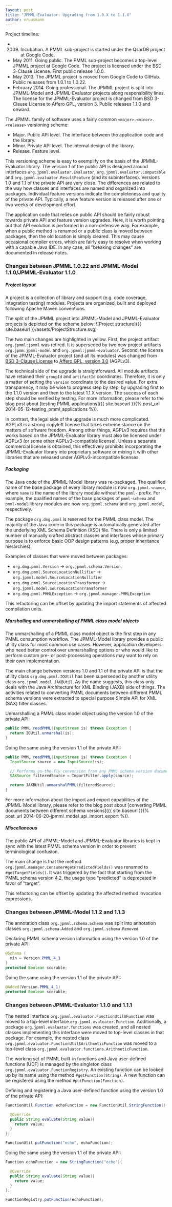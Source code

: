 ```yaml
---
layout: post
title: "JPMML-Evaluator: Upgrading from 1.0.X to 1.1.X"
author: vruusmann
---
```


Project timeline:

* 2009. Incubation. A PMML sub-project is started under the QsarDB project at Google Code.
* May 2011. Going public. The PMML sub-project becomes a top-level JPMML project at Google Code. The project is licensed under the BSD 3-Clause License. First public release 1.0.0.
* May 2013. The JPMML project is moved from Google Code to GitHub. Public releases from 1.0.1 to 1.0.22.
* February 2014. Going professional. The JPMML project is split into JPMML-Model and JPMML-Evaluator projects along responsibility lines. The license for the JPMML-Evaluator project is changed from BSD 3-Clause License to Affero GPL, version 3. Public releases 1.1.0 and onward.

The JPMML family of software uses a fairly common `<major>.<minor>.<release>` versioning scheme:

* Major. Public API level. The interface between the application code and the library.
* Minor. Private API level. The internal design of the library.
* Release. Feature level.

This versioning scheme is easy to exemplify on the basis of the JPMML-Evaluator library. The version 1 of the public API is designed around interfaces `org.jpmml.evaluator.Evaluator`, `org.jpmml.evaluator.Computable` and `org.jpmml.evaluator.ResultFeature` (and its subinterfaces). Versions 1.0 and 1.1 of the private API are very close. The differences are related to the way how classes and interfaces are named and organized into packages. Individual feature versions indicate the completeness and quality of the private API. Typically, a new feature version is released after one or two weeks of development effort.

The application code that relies on public API should be fairly robust towards private API and feature version upgrades. Here, it is worth pointing out that API evolution is performed in a non-defensive way. For example, when a public method is renamed or a public class is moved between packages, then the old location is simply cleared. This may cause occasional compiler errors, which are fairly easy to resolve when working with a capable Java IDE. In any case, all "breaking changes" are documented in release notes.

### Changes between JPMML 1.0.22 and JPMML-Model 1.1.0/JPMML-Evaluator 1.1.0 ###

##### Project layout #####

A project is a collection of library and support (e.g. code coverage, integration testing) modules. Projects are organized, built and deployed following Apache Maven conventions.

The split of the JPMML project into JPMML-Model and JPMML-Evaluator projects is depicted on the scheme below:
![Project structure]({{ site.baseurl }}/assets/ProjectStructure.svg)

The two main changes are highlighted in yellow. First, the project artifact `org.jpmml:jpmml` was retired. It is superseded by two new project artifacts `org.jpmm:jpmml-model` and `org.jpmml:jpmml-evaluator`. Second, the license of the JPMML-Evaluator project (and all its modules) was changed from [BSD 3-Clause License](http://opensource.org/licenses/BSD-3-Clause) to [Affero GPL, version 3.0](http://www.gnu.org/licenses/agpl-3.0.html) (AGPLv3).

The technical side of the upgrade is straightforward. All module artifacts have retained their `groupId` and `artifactId` coordinates. Therefore, it is only a matter of setting the `version` coordinate to the desired value. For extra transparency, it may be wise to progress step by step, by upgrading first to the 1.1.0 version and then to the latest 1.1.X version. The success of each step should be verified by testing. For more information, please refer to the blog post about [testing PMML applications]({{ site.baseurl }}{% post_url 2014-05-12-testing_pmml_applications %}).

In contrast, the legal side of the upgrade is much more complicated. AGPLv3 is a strong copyleft license that takes extreme stance on the matters of software freedom. Among other things, AGPLv3 requires that the works based on the JPMML-Evaluator library must also be licensed under AGPLv3 (or some other AGPLv3-compatible license). Unless a separate commercial license is obtained, this effectively prohibits incorporating the JPMML-Evaluator library into proprietary software or mixing it with other libraries that are released under AGPLv3-incompatible licenses.

##### Packaging #####

The Java code of the JPMML-Model library was re-packaged. The qualified name of the base package of every library module is now `org.jpmml.<name>`, where `name` is the name of the library module without the `pmml-` prefix. For example, the qualified names of the base packages of `pmml-schema` and `pmml-model` library modules are now `org.jpmml.schema` and `org.jpmml.model`, respectively.

The package `org.dmg.pmml` is reserved for the PMML class model. The majority of the Java code in this package is automatically generated after the underlying XML Schema Definition (XSD) file. There is only a limited number of manually crafted abstract classes and interfaces whose primary purpose is to enforce basic OOP design patterns (e.g. proper inheritance hierarchies).

Examples of classes that were moved between packages:

* `org.dmg.pmml.Version` → `org.jpmml.schema.Version`.
* `org.dmg.pmml.SourceLocationNullifier` → `org.jpmml.model.SourceLocationNullifier`
* `org.dmg.pmml.SourceLocationTransformer` → `org.jpmml.model.SourceLocationTransformer`
* `org.dmg.pmml.PMMLException` → `org.jpmml.manager.PMMLException`

This refactoring can be offset by updating the import statements of affected compilation units.

##### Marshalling and unmarshalling of PMML class model objects #####

The unmarshalling of a PMML class model object is the first step in any PMML consumption workflow. The JPMML-Model library provides a public utility class for most common use cases. However, application developers who need better control over unmarshalling options or who would like to perform custom pre- or post-processing operations may want to rely on their own implementation.

The main change between versions 1.0 and 1.1 of the private API is that the utility class `org.dmg.pmml.IOUtil` has been superseded by another utility class `org.jpmml.model.JAXBUtil`. As the name suggests, this class only deals with the Java Architecture for XML Binding (JAXB) side of things. The activities related to converting PMML documents between different PMML schema versions were extracted to special purpose Simple API for XML (SAX) filter classes.

Unmarshalling a PMML class model object using the version 1.0 of the private API:

``` java
public PMML readPMML(InputStream is) throws Exception {
  return IOUtil.unmarshal(is);
}
```

Doing the same using the version 1.1 of the private API:

``` java
public PMML readPMML(InputStream is) throws Exception {
  InputSource source = new InputSource(is);

  // Performs on-the-fly conversion from any PMML schema version document to the latest PMML schema version 4.2 document
  SAXSource filteredSource = ImportFilter.apply(source);

  return JAXBUtil.unmarshalPMML(filteredSource);
}
```

For more information about the import and export capabilities of the JPMML-Model library, please refer to the blog post about [converting PMML documents between different schema versions]({{ site.baseurl }}{% post_url 2014-06-20-jpmml_model_api_import_export %}).

##### Miscellaneous #####

The public API of JPMML-Model and JPMML-Evaluator libraries is kept in sync with the latest PMML schema version in order to prevent terminological confusion.

The main change is that the method `org.jpmml.manager.Consumer#getPredictedFields()` was renamed to `#getTargetFields()`. It was triggered by the fact that starting from the PMML schema version 4.2, the usage type "predicted" is deprecated in favor of "target".

This refactoring can be offset by updating the affected method invocation expressions.

### Changes between JPMML-Model 1.1.2 and 1.1.3 ###

The annotation class `org.jpmml.schema.Schema` was split into annotation classes `org.jpmml.schema.Added` and `org.jpmml.schema.Removed`.

Declaring PMML schema version information using the version 1.0 of the private API:

``` java
@Schema (
  min = Version.PMML_4_1
)
protected Boolean scorable;
```

Doing the same using the version 1.1 of the private API:

``` java
@Added(Version.PMML_4_1)
protected Boolean scorable;
```

### Changes between JPMML-Evaluator 1.1.0 and 1.1.1 ###

The nested interface `org.jpmml.evaluator.FunctionUtil$Function` was moved to a top-level interface `org.jpmml.evaluator.Function`. Additionally, a package `org.jpmml.evaluator.functions` was created, and all nested classes implementing this interface were moved to top-level classes in that package. For example, the nested class `org.jpmml.evaluator.FunctionUtil$ArithmeticFunction` was moved to a top-level class `org.jpmml.evaluator.functions.ArithmeticFunction`.

The working set of PMML built-in functions and Java user-defined functions (UDF) is managed by the singleton class `org.jpmml.evaluator.FunctionRegistry`. An existing function can be looked up by its name using the method `#getFunction(String)`. A new function can be registered using the method `#putFunction(Function)`.

Defining and registering a Java user-defined function using the version 1.0 of the private API:

``` java
FunctionUtil.Function echoFunction = new FunctionUtil.StringFunction(){

  @Override
  public String evaluate(String value){
    return value;
  }
};

FunctionUtil.putFunction("echo", echoFunction);
```

Doing the same using the version 1.1 of the private API:

``` java
Function echoFunction = new StringFunction("echo"){

  @Override
  public String evaluate(String value){
    return value;
  }
};

FunctionRegistry.putFunction(echoFunction);
```
